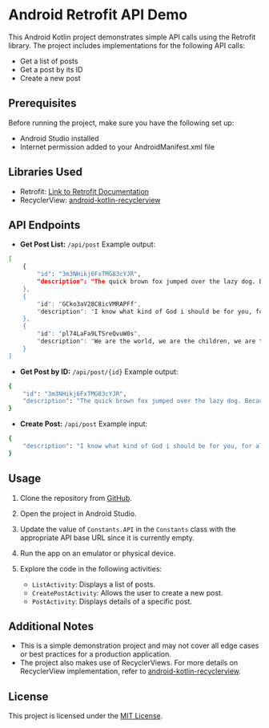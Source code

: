 # Android Retrofit API Demo

This Android Kotlin project demonstrates simple API calls using the Retrofit library. The project includes implementations for the following API calls:

- Get a list of posts
- Get a post by its ID
- Create a new post

## Prerequisites

Before running the project, make sure you have the following set up:

- Android Studio installed
- Internet permission added to your AndroidManifest.xml file

## Libraries Used

- Retrofit: [Link to Retrofit Documentation](https://square.github.io/retrofit/)
- RecyclerView: [android-kotlin-recyclerview](https://github.com/dalemncy/android-kotlin-recyclerview)

## API Endpoints

- **Get Post List:** `/api/post`
Example output:
```bash
[
    {
        "id": "3m3NHikj6FxTMG83cYJR",
        "description": "The quick brown fox jumped over the lazy dog. Because its all about the dog!"
    },
    {
        "id": "GCko3aV28C8icVMRAPFf",
        "description": "I know what kind of God i should be for you, for all of us. This is a Loki quote."
    },
    {
        "id": "pl74LaFa9LTSreQvuW0s",
        "description": "We are the world, we are the children, we are the ones who can make a brighter day so lets start giving.",
    }
]
```

- **Get Post by ID:** `/api/post/{id}`
Example output:
```bash
{
    "id": "3m3NHikj6FxTMG83cYJR",
    "description": "The quick brown fox jumped over the lazy dog. Because its all about the dog!"
}
```

- **Create Post:** `/api/post`
Example input:
```bash
{
    "description": "I know what kind of God i should be for you, for all of us."
}
```

## Usage

1. Clone the repository from [GitHub](https://github.com/dalemncy/android-kotlin-retrofit).

2. Open the project in Android Studio.

3. Update the value of `Constants.API` in the `Constants` class with the appropriate API base URL since it is currently empty.

4. Run the app on an emulator or physical device.

5. Explore the code in the following activities:
    - `ListActivity`: Displays a list of posts.
    - `CreatePostActivity`: Allows the user to create a new post.
    - `PostActivity`: Displays details of a specific post.

## Additional Notes

- This is a simple demonstration project and may not cover all edge cases or best practices for a production application.
- The project also makes use of RecyclerViews. For more details on RecyclerView implementation, refer to [android-kotlin-recyclerview](https://github.com/dalemncy/android-kotlin-recyclerview).

## License

This project is licensed under the [MIT License](https://opensource.org/licenses/MIT).
